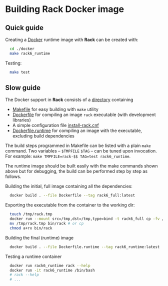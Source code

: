
Building Rack Docker image
==========================

Quick guide
-----------

Creating a [Docker](https://docs.docker.com) runtime image with **Rack** can be created with:

```bash
  cd ./docker
  make rack6_runtime
```

Testing:

```bash
  make test
```


Slow guide
----------

The Docker support in **Rack** consists of a [directory](./) containing 

- [Makefile](./Makefile) for easy building with ``make`` utility
- [Dockerfile](./Dockerfile) for compiling an image ``rack`` executable (with development libraries)
- A simple configuration file [install-rack.cnf](install-rack.cnf)
- [Dockerfile.runtime](./Dockerfile.runtime) for compiling an image with the executable, excluding build dependencies

The build steps programmed in Makefile can be listed with a plain ``make`` command. Two variables –
``$TMPFILE`` ``$TAG`` – can be tuned upon invocation. For example: ``make TMPFILE=rack-$$ TAG=test rack6_runtime``.

The runtime image should be built easily with the make commands shown above but for debugging,
the build can be performed step by step as follows.

Building the initial, full image containing all the dependencies:
```bash
  docker build . --file Dockerfile --tag rack6_full:latest
```

Exporting the executable from the container to the working dir:
```bash
  touch /tmp/rack.tmp
  docker run --mount src=/tmp,dst=/tmp,type=bind -t rack6_full cp -fv /rack/rack/Release/rack /tmp/rack.tmp
  mv /tmp/rack.tmp bin/rack # or cp
  chmod a+rx bin/rack
```

Building the final (runtime) image
```bash
  docker build . --file Dockerfile.runtime --tag rack6_runtime:latest
```

Testing a runtime container
```bash
  docker run rack6_runtime rack --help
  docker run -it rack6_runtime /bin/bash
  # rack --help
  # ...
```
